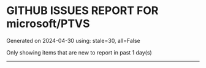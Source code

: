 
# GITHUB ISSUES REPORT FOR microsoft/PTVS


Generated on 2024-04-30 using: stale=30, all=False


Only showing items that are new to report in past 1 day(s)


---
